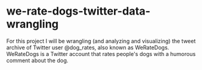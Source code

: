 # we-rate-dogs-twitter-data-wrangling
For this project I will be wrangling (and analyzing and visualizing) the tweet archive of Twitter user @dog_rates, also known as WeRateDogs. WeRateDogs is a Twitter account that rates people's dogs with a humorous comment about the dog.
